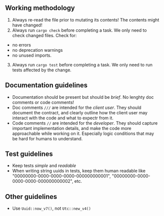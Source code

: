 
## Working methodology
1. Always re-read the file prior to mutating its contents! The contents might have changed!
2. Always run `cargo check` before completing a task. We only need to check changed files. Check for:
  - no errors
  - no deprecation warnings
  - no unused imports.
3. Always run `cargo test` before completing a task. We only need to run tests affected by the change.

## Documentation guidelines
- Documentation should be present but should be *brief*. No lenghty doc comments or code comments!
- Doc comments `///` are intended for the _client user_. They should document the contract, and clearly outline how the client user may interact with the code and what to expectr from it.
- Code comments `//` are intended for the _developer_. They should capture important implementation details, and make the code more approachable while working on it. Especially logic conditions that may be hard for humans to understand.

## Test guidelines
- Keep tests _simple_ and _readable_
- When writing string uuids in tests, keep them human readable like "00000000-0000-0000-0000-000000000001", "00000000-0000-0000-0000-000000000002", etc.

## Other guidelines
- Use `Uuid::now_v7()`, not `Utc::new_v4()`
